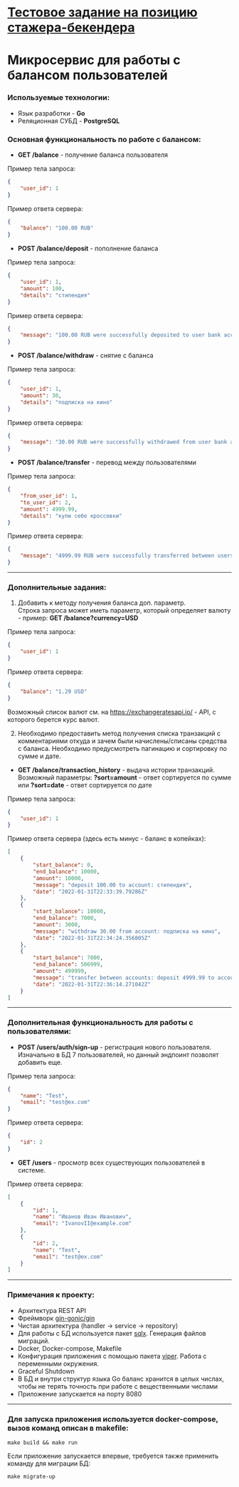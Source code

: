 # __[Тестовое задание на позицию стажера-бекендера](https://github.com/avito-tech/autumn-2021-intern-assignment)__

# __Микросервис для работы с балансом пользователей__

### Используемые технологии:
* Язык разработки - __Go__
* Реляционная СУБД - __PostgreSQL__

### Основная функциональность по работе с балансом:
* __GET /balance__ - получение баланса пользователя <br>

Пример тела запроса:
```json
{
    "user_id": 1
}
```

Пример ответа сервера:
```json
{
    "balance": "100.00 RUB"
}
```

* __POST /balance/deposit__ - пополнение баланса <br>

Пример тела запроса:
```json
{
    "user_id": 1,
    "amount": 100,
    "details": "стипендия"
}
```

Пример ответа сервера:
```json
{
    "message": "100.00 RUB were successfully deposited to user bank account"
}
```

* __POST /balance/withdraw__ - снятие с баланса <br>

Пример тела запроса:
```json
{
    "user_id": 1,
    "amount": 30,
    "details": "подписка на кино"
}
```

Пример ответа сервера:
```json
{
    "message": "30.00 RUB were successfully withdrawed from user bank account"
}
```

* __POST /balance/transfer__ - перевод между пользователями <br>

Пример тела запроса:
```json
{
    "from_user_id": 1,
    "to_user_id": 2,
    "amount": 4999.99,
    "details": "купи себе кроссовки"
}
```

Пример ответа сервера:
```json
{
    "message": "4999.99 RUB were successfully transferred between users"
}
```

---

### Дополнительные задания:
1) Добавить к методу получения баланса доп. параметр. <br>
Строка запроса может иметь параметр, который определяет валюту - пример: __GET /balance?currency=USD__ 

Пример тела запроса:
```json
{
    "user_id": 1
}
```

Пример ответа сервера:
```json
{
    "balance": "1.29 USD"
}
```

Возможный список валют см. на https://exchangeratesapi.io/ - API, с которого берется курс валют.

2) Необходимо предоставить метод получения списка транзакций с комментариями откуда и зачем были начислены/списаны средства с баланса. Необходимо предусмотреть пагинацию и сортировку по сумме и дате.
* __GET /balance/transaction_history__ - выдача истории транзакций.
Возможный параметры: __?sort=amount__ - ответ сортируется по сумме или __?sort=date__ - ответ сортируется по дате

Пример тела запроса:
```json
{
    "user_id": 1
}
```

Пример ответа сервера (здесь есть минус - баланс в копейках):
```json
[
    {
        "start_balance": 0,
        "end_balance": 10000,
        "amount": 10000,
        "message": "deposit 100.00 to account: стипендия",
        "date": "2022-01-31T22:33:39.79286Z"
    },
    {
        "start_balance": 10000,
        "end_balance": 7000,
        "amount": 3000,
        "message": "withdraw 30.00 from account: подписка на кино",
        "date": "2022-01-31T22:34:24.356805Z"
    },
    {
        "start_balance": 7000,
        "end_balance": 506999,
        "amount": 499999,
        "message": "transfer between accounts: deposit 4999.99 to account: купи себе кроссовки",
        "date": "2022-01-31T22:36:14.271042Z"
    }
]
```

---

### Дополнительная функциональность для работы с пользователями:
* __POST /users/auth/sign-up__ - регистрация нового пользователя. Изначально в БД 7 пользователей, но данный эндпоинт позволят добавить еще. <br>

Пример тела запроса:
```json
{
    "name": "Test",
    "email": "test@ex.com"
}
```
Пример ответа сервера:
```json
{
    "id": 2
}
```
* __GET /users__ - просмотр всех существующих пользователей в системе. <br>

Пример ответа сервера:
```json
[   
    {
        "id": 1,
        "name": "Иванов Иван Иванович",
        "email": "IvanovII@example.com"
    },
    {
        "id": 2,
        "name": "Test",
        "email": "test@ex.com"
    }
]
``` 

---

### Примечания к проекту:
* Архитектура REST API
* Фреймворк [gin-gonic/gin](https://github.com/gin-gonic/gin)
* Чистая архитектура (handler -> service -> repository)
* Для работы с БД используется пакет [sqlx](https://github.com/jmoiron/sqlx). Генерация файлов миграций. 
* Docker, Docker-compose, Makefile 
* Конфигурация приложения с помощью пакета [viper]("https://github.com/spf13/viper"). Работа с переменными окружения.
* Graceful Shutdown
* В БД и внутри структур языка Go баланс хранится в целых числах, чтобы не терять точность при работе с вещественными числами
* Приложение запускается на порту 8080

---

### Для запуска приложения используется docker-compose, вызов команд описан в makefile:

```
make build && make run
```

Если приложение запускается впервые, требуется также применить команду для миграции БД:

```
make migrate-up
```

